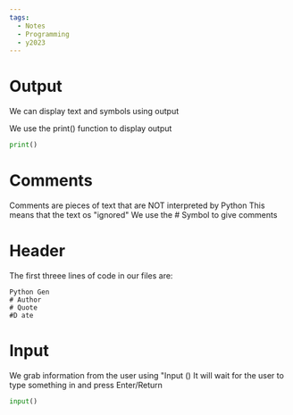```yaml
---
tags:
  - Notes
  - Programming
  - y2023
---
```

# Output 
We can display text and symbols using output

We use the print() function to display output

```python
print()
```

# Comments
Comments are pieces of text that are NOT interpreted by Python
This means that the text os "ignored" 
We use the # Symbol to give comments

# Header 
The first threee lines of code in our files are:

```
Python Gen
# Author
# Quote
#D ate
```

# Input

We grab information from the user using "Input ()
It will wait for the user to type something in and press Enter/Return
```python
input()
```
 